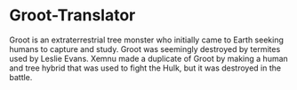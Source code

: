 # Groot-Translator
Groot is an extraterrestrial tree monster who initially came to Earth seeking humans to capture and study. Groot was seemingly destroyed by termites used by Leslie Evans. Xemnu made a duplicate of Groot by making a human and tree hybrid that was used to fight the Hulk, but it was destroyed in the battle.

